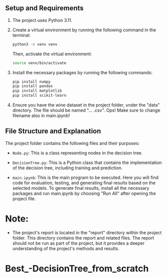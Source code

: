 
## Setup and Requirements

1. The project uses Python 3.11.

2. Create a virtual environment by running the following command in the terminal:

    ```bash
    python3 -m venv venv
    ```

    Then, activate the virtual environment:

    ```bash
    source venv/bin/activate
    ```

3. Install the necessary packages by running the following commands:

    ```bash
    pip install numpy
    pip install pandas
    pip install matplotlib
    pip install scikit-learn
    ```

4. Ensure you have the wine dataset in the project folder, under the "data" directory. The file should be named "... .csv". Ops! Make sure to change filename also in main.ipynb! 

## File Structure and Explanation

The project folder contains the following files and their purposes:

- `Node.py`: This is a class representing nodes in the decision tree.

- `DecisionTree.py`: This is a Python class that contains the implementation of the decision tree, including training and prediction.

- `main.ipynb`: This is the main program to be executed. Here you will find code for evaluation, testing, and generating final results based on the selected models. To generate final results, install all the necessary packages and run main.ipynb by choosing "Run All" after opening the project file.

# Note: 
- The project's report is located in the "report" directory within the project folder. This directory contains the report and related files. The report should not be run as part of the project, but it provides a deeper understanding of the project's methods and results.
# Best_-DecisionTree_from_scratch
